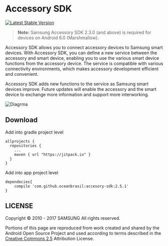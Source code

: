 # Accessory SDK

[![Latest Stable Version](https://img.shields.io/badge/version-2.5.1-green.svg)](http://developer.samsung.com/galaxy/accessory)

> __Note:__ Samsung Accessory SDK 2.3.0 (and above) is required for devices on Android 6.0 (Marshmallow).

Accessory SDK allows you to connect accessory devices to Samsung smart devices. With Accessory SDK, you can define a new service between the accessory and smart device, enabling you to use the various smart device functions from the accessory device. The service is compatible with various connectivity environments, which makes accessory development efficient and convenient.

Accessory SDK adds new functions to the service as Samsung smart devices improve. Future updates will enable the accessory and the smart device to exchange more information and support more interworking.


![Diagrma](http://developer.samsung.com/sd2_images/galaxy/content/SMS_Accessory_01.jpg)

## Download

Add into gradle project level

``` Gradle
allprojects {
  repositories {
    ...
    maven { url "https://jitpack.io" }
  }
}
```

Add into app project level

``` Gradle
dependecies{
    compile 'com.github.oceanbrasil:accesory-sdk:2.5.1'
}
```

## LICENSE

Copyright © 2010 - 2017 SAMSUNG All rights reserved.

Portions of this page are reproduced from work created and shared by the Android Open Source Project and used according to terms described in the [Creative Commons 2.5](https://creativecommons.org/licenses/by/2.5/) Attribution License.
